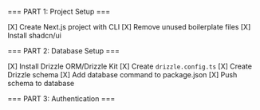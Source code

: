=== PART 1: Project Setup ===

[X] Create Next.js project with CLI
[X] Remove unused boilerplate files
[X] Install shadcn/ui


=== PART 2: Database Setup ===

[X] Install Drizzle ORM/Drizzle Kit
[X] Create `drizzle.config.ts`
[X] Create Drizzle schema
[X] Add database command to package.json
[X] Push schema to database


=== PART 3: Authentication ===

